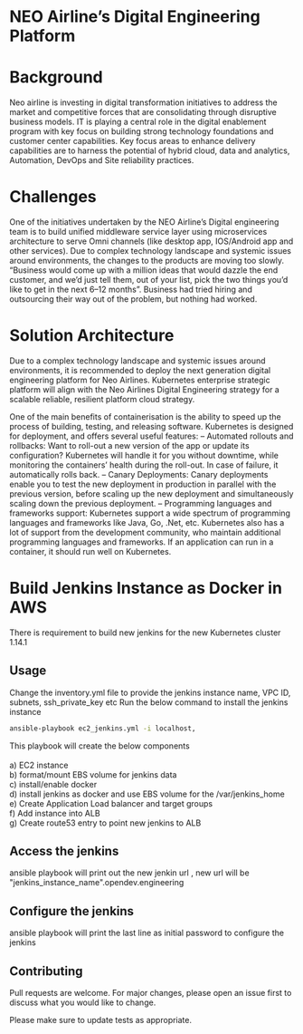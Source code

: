   # NEO Airline’s Digital Engineering Platform

# Background

Neo airline is investing in digital transformation initiatives to address the market and competitive forces that are consolidating through disruptive business models. IT is playing a central role in the digital enablement program with key focus on building strong technology foundations and customer center capabilities. Key focus areas to enhance delivery capabilities are to harness the potential of hybrid cloud, data and analytics, Automation, DevOps and Site reliability practices.

# Challenges
One of the initiatives undertaken by the NEO Airline’s Digital engineering team is to build unified middleware service layer using microservices architecture to serve Omni channels (like desktop app, IOS/Android app and other services). Due to complex technology landscape and systemic issues around environments, the changes to the products are moving too slowly. “Business would come up with a million ideas that would dazzle the end customer, and we’d just tell them, out of your list, pick the two things you’d like to get in the next 6–12 months”. Business had tried hiring and outsourcing their way out of the problem, but nothing had worked. 

# Solution Architecture
Due to a complex technology landscape and systemic issues around environments, it is recommended to deploy the next generation digital engineering platform for Neo Airlines. 
Kubernetes enterprise strategic platform will align with the Neo Airlines Digital Engineering strategy for  a scalable reliable, resilient platform cloud strategy.

One of the main benefits of containerisation is the ability to speed up the process of building, testing, and releasing software. Kubernetes is designed for deployment, and offers several useful features:
– Automated rollouts and rollbacks: Want to roll-out a new version of the app or update its configuration? Kubernetes will handle it for you without downtime, while monitoring the containers’ health during the roll-out. In case of failure, it automatically rolls back.
– Canary Deployments: Canary deployments enable you to test the new deployment in production in parallel with the previous version, before scaling up the new deployment and simultaneously scaling down the previous deployment.
– Programming languages and frameworks support: Kubernetes support a wide spectrum of programming languages and frameworks like Java, Go, .Net, etc. Kubernetes also has a lot of support from the development community, who maintain additional programming languages and frameworks. If an application can run in a container, it should run well on Kubernetes.


# Build Jenkins Instance as Docker in AWS

There is requirement to build new jenkins for the new Kubernetes cluster 1.14.1

## Usage 

Change the inventory.yml file to provide the jenkins instance name, VPC ID, subnets, ssh_private_key  etc
Run the below command to install the jenkins instance

```bash
ansible-playbook ec2_jenkins.yml -i localhost,
```
This playbook will create the below components<br/>
<br/>
a) EC2 instance<br/>
b) format/mount EBS volume for jenkins data <br/>
c) install/enable docker <br/> 
d) install jenkins as docker and use EBS volume for the /var/jenkins_home <br/>
e) Create Application Load balancer and target groups <br/>
f) Add instance into ALB <br/>
g) Create route53 entry to point new jenkins to ALB <br/>


## Access the jenkins 
ansible playbook will print out the new jenkin url , new url will be "jenkins_instance_name".opendev.engineering

## Configure the jenkins 
ansible playbook will print the last line as initial password to configure the jenkins 


## Contributing
Pull requests are welcome. For major changes, please open an issue first to discuss what you would like to change.

Please make sure to update tests as appropriate.
